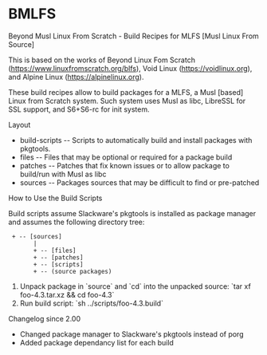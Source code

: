 # BMLFS
Beyond Musl Linux From Scratch - Build Recipes for  MLFS [Musl Linux From Source]

This is based on the works of Beyond Linux Fom Scratch (https://www.linuxfromscratch.org/blfs), Void Linux (https://voidlinux.org), and Alpine Linux (https://alpinelinux.org).

These build recipes allow to build packages for a MLFS, a Musl [based] Linux from Scratch system. Such system uses Musl as libc, LibreSSL for SSL support, and S6+S6-rc for init system.

Layout

<ul>
  <li> build-scripts -- Scripts to automatically build and install packages with pkgtools. </li>
  <li> files -- Files that may be optional or required for a package build </li>
  <li> patches -- Patches that fix known issues or to allow package to build/run with Musl as libc </li>
  <li> sources -- Packages sources that may be difficult to find or pre-patched </li>

</ul>

How to Use the Build Scripts

Build scripts assume Slackware's pkgtools is installed as package manager and assumes the following directory tree:
```
 + -- [sources]
       |
       + -- [files]
       + -- [patches]
       + -- [scripts]
       + -- (source packages)
```
<ol>
	<li>Unpack package in `source` and `cd` into the unpacked source:
	`tar xf foo-4.3.tar.xz && cd foo-4.3` </li>
	<li>Run build script: `sh ../scripts/foo-4.3.build` </li>
</ol>

Changelog since 2.00

<ul>
<li>Changed package manager to Slackware's pkgtools instead of porg</li>
<li>Added package dependancy list for each build</li>
</ul>

